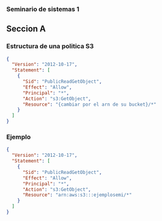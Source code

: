### Seminario de sistemas 1
## Seccion A


<!-- Ejemplo de politica S3 -->

### Estructura de una politica S3
```json
{
  "Version": "2012-10-17",
  "Statement": [
    {
      "Sid": "PublicReadGetObject",
      "Effect": "Allow",
      "Principal": "*",
      "Action": "s3:GetObject",
      "Resource": "{cambiar por el arn de su bucket}/*"
    }
  ]
}
```

### Ejemplo
```json
{
  "Version": "2012-10-17",
  "Statement": [
    {
      "Sid": "PublicReadGetObject",
      "Effect": "Allow",
      "Principal": "*",
      "Action": "s3:GetObject",
      "Resource": "arn:aws:s3:::ejemplosemi/*"
    }
  ]
}

```